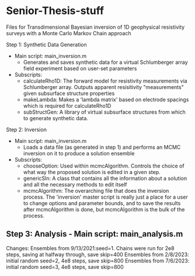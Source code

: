 # Senior-Thesis-stuff
Files for Transdimensional Bayesian inversion of 1D geophysical resistivity surveys with a Monte Carlo Markov Chain approach

Step 1: Synthetic Data Generation
  - Main script: main_inversion.m
    - Generates and saves synthetic data for a virtual Schlumberger array field experiment based on user-set parameters
  - Subscripts:
    - calculateRho1D: The forward model for resistivity measurements via Schlumberger array. Outputs apparent resisitivity "measurements" given subsurface structure properties
    - makeLambda: Makes a 'lambda matrix' based on electrode spacings which is required for calculateRho1D
    - subStructGen: A library of virtual subsurface structures from which to generate synthetic data.

Step 2: Inversion
  - Main script: main_inversion.m
    - Loads a data file (as generated in step 1) and performs an MCMC inversion on it to produce a solution ensemble 
  - Subscripts:
    - chooseOption: Used within mcmcAlgorithm. Controls the choice of what way the proposed solution is edited in a given step.
    - genericSln: A class that contains all the information about a solution and all the necessary methods to edit itself
    - mcmcAlgorithm: The overarching file that does the inversion process. The 'inversion' master script is really just a place for a user to change options and parameter bounds, and to save the results after mcmcAlgorithm is done, but mcmcAlgorithm is the bulk of the process.

Step 3: Analysis
     - Main script: main_analysis.m
-------

Changes: 
Ensembles from 9/13/2021:seed=1. Chains were run for 2e8 steps, saving at halfway through, save skip=400
Ensembles from 2/8/2023: initial random seed=2, 4e8 steps, save skip=800
Ensembles from 7/6/2023: initial random seed=3, 4e8 steps, save skip=800
